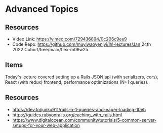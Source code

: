 # Advanced Topics

## Resources

 - Video Link: https://vimeo.com/729436894/0c206c9ee9
 - Code Repo: https://github.com/muyiwaoyeniyi/lhl-lectures/Jan 24th 2022 Cohort/tree/main/flex-m09w25

## Items

Today's lecture covered setting up a Rails JSON api (with serializers, cors), React (with redux) frontend, performance optimizations (N+1 queries).

 ## Resources

  - https://dev.to/junko911/rails-n-1-queries-and-eager-loading-10eh
  - https://guides.rubyonrails.org/caching_with_rails.html
  - https://www.digitalocean.com/community/tutorials/5-common-server-setups-for-your-web-application